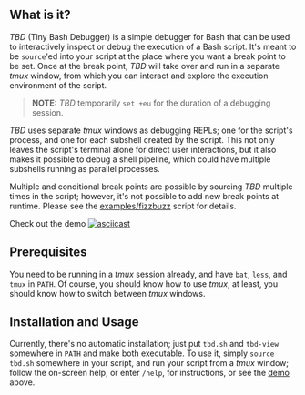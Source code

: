 ## What is it?
_TBD_ (Tiny Bash Debugger) is a simple debugger for Bash that can be used to
interactively inspect or debug the execution of a Bash script. It's meant to be
`source`'ed into your script at the place where you want a break point to be set.
Once at the break point, _TBD_ will take over and run in a separate _tmux_ window,
from which you can interact and explore the execution environment of the script.

> **NOTE:** _TBD_ temporarily `set +eu` for the duration of a debugging session.

_TBD_ uses separate _tmux_ windows as debugging REPLs; one for the script's
process, and one for each subshell created by the script. This not only leaves
the script's terminal alone for direct user interactions, but it also makes it
possible to debug a shell pipeline, which could have multiple subshells running
as parallel processes.

Multiple and conditional break points are possible by sourcing _TBD_ multiple
times in the script; however, it's not possible to add new break points at
runtime. Please see the [examples/fizzbuzz](examples/fizzbuzz) script
for details.

Check out the demo [![asciicast](https://asciinema.org/a/btQpdrIcFKJuqgsARFvp7LEXY.svg)](https://asciinema.org/a/btQpdrIcFKJuqgsARFvp7LEXY)


## Prerequisites
You need to be running in a _tmux_ session already, and have `bat`, `less`,
and `tmux` in `PATH`. Of course, you should know how to use _tmux_, at least,
you should know how to switch between _tmux_ windows.


## Installation and Usage
Currently, there's no automatic installation; just put `tbd.sh` and `tbd-view`
somewhere in `PATH` and make both executable. To use it, simply `source tbd.sh`
somewhere in your script, and run your script from a _tmux_ window; follow the
on-screen help, or enter `/help`, for instructions, or see the [demo] above.

[demo]: https://asciinema.org/a/btQpdrIcFKJuqgsARFvp7LEXY
